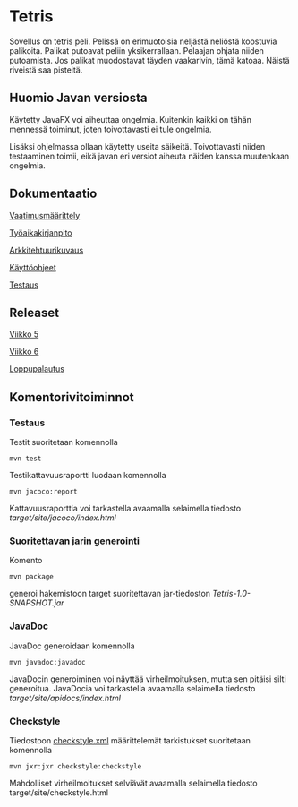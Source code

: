 # Tetris

Sovellus on tetris peli. Pelissä on erimuotoisia neljästä neliöstä koostuvia palikoita. Palikat putoavat peliin yksikerrallaan. Pelaajan ohjata niiden putoamista. Jos palikat muodostavat täyden vaakarivin, tämä katoaa. Näistä riveistä saa pisteitä.

## Huomio Javan versiosta

Käytetty JavaFX voi aiheuttaa ongelmia. Kuitenkin kaikki on tähän mennessä toiminut, joten toivottavasti ei tule ongelmia. 

Lisäksi ohjelmassa ollaan käytetty useita säikeitä. Toivottavasti niiden testaaminen toimii, eikä javan eri versiot aiheuta näiden kanssa muutenkaan ongelmia.

## Dokumentaatio

[Vaatimusmäärittely](https://github.com/elehtine/ot-harjoitustyo/blob/master/dokumentointi/vaatimusmaarittely.md)

[Työaikakirjanpito](https://github.com/elehtine/ot-harjoitustyo/blob/master/dokumentointi/tyoaikakirjanpito.md) 

[Arkkitehtuurikuvaus](https://github.com/elehtine/ot-harjoitustyo/blob/master/dokumentointi/arkkitehtuuri.md) 

[Käyttöohjeet](https://github.com/elehtine/tetris/blob/master/dokumentointi/kayttoohje.md)

[Testaus](https://github.com/elehtine/tetris/blob/master/dokumentointi/testaus.md)

## Releaset

[Viikko 5](https://github.com/elehtine/tetris/releases)

[Viikko 6](https://github.com/elehtine/tetris/releases/tag/viikko6)

[Loppupalautus](https://github.com/elehtine/tetris/releases/tag/loppupalautus)

## Komentorivitoiminnot

### Testaus

Testit suoritetaan komennolla

```
mvn test
```

Testikattavuusraportti luodaan komennolla

```
mvn jacoco:report
```

Kattavuusraporttia voi tarkastella avaamalla selaimella tiedosto _target/site/jacoco/index.html_

### Suoritettavan jarin generointi

Komento

``` 
mvn package
```
generoi hakemistoon target suoritettavan jar-tiedoston _Tetris-1.0-SNAPSHOT.jar_

### JavaDoc

JavaDoc generoidaan komennolla

```
mvn javadoc:javadoc
```

JavaDocin generoiminen voi näyttää virheilmoituksen, mutta sen pitäisi silti generoitua. JavaDocia voi tarkastella avaamalla selaimella tiedosto _target/site/apidocs/index.html_

### Checkstyle

Tiedostoon [checkstyle.xml](https://github.com/elehtine/tetris/blob/master/checkstyle.xml) määrittelemät tarkistukset suoritetaan komennolla

```
mvn jxr:jxr checkstyle:checkstyle
```

Mahdolliset virheilmoitukset selviävät avaamalla selaimella tiedosto target/site/checkstyle.html
